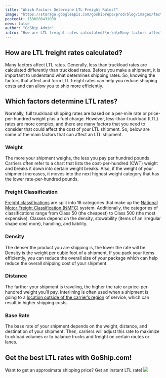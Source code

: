 ```yaml
---
title: "Which Factors Determine LTL Freight Rates?"
image: "https://storage.googleapis.com/goshiprepo/prod/blog/images/factors-determine-ltl-shipping-rates.jpg"
postedAt: 1530086431000
news: false
author: "GoShip Admin"
intro: "How are LTL freight rates calculated?\n-\n\nMany factors affect LTL rates. Generally, less than truckload rates are calculated differently than truckload rates. Before you make a shipment, it is important to understand what determines shipping rates. So, knowing the factors that affect and form LTL freight rates can help you reduce shipping costs and can allow you to ship more efficiently. \n\nWhich factors determine LTL rates?\n-\n\nNormally, full truckload shipping rates are based on a per-mile rate or price-per-"
---
```

How are LTL freight rates calculated?
-------------------------------------

Many factors affect LTL rates. Generally, less than truckload rates are calculated differently than truckload rates. Before you make a shipment, it is important to understand what determines shipping rates. So, knowing the factors that affect and form LTL freight rates can help you reduce shipping costs and can allow you to ship more efficiently.

Which factors determine LTL rates?
----------------------------------

Normally, full truckload shipping rates are based on a per-mile rate or price-per-hundred weight plus a fuel charge. However, less-than-truckload (LTL) rates are more complex, and there are many factors that you need to consider that could affect the cost of your LTL shipment. So, below are some of the main factors that can affect an LTL shipment.

### Weight

The more your shipment weighs, the less you pay per hundred pounds. Carriers often refer to a chart that lists the cost-per-hundred (CWT) weight and breaks it down into certain weight breaks. Also, if the weight of your shipment increases, it moves into the next highest weight category that has the lower rate-per-hundred pounds.

### Freight Classification

[Freight classifications](https://www.goship.com/blog/blog-everything-you-need-to-know-about-ltl-freight-class/) are split into 18 categories that make up the [National Motor Freight Classification (NMFC)](http://www.nmfta.org/pages/nmfc) system. Additionally, the categories of classifications range from Class 50 (the cheapest) to Class 500 (the most expensive). Classes depend on the density, stowability (items of an irregular shape cost more), handling, and liability.

### Density

The denser the product you are shipping is, the lower the rate will be. Density is the weight per cubic foot of a shipment. If you pack your items efficiently, you can reduce the overall size of your package which can help reduce the overall shipping cost of your shipment.

### Distance

The farther your shipment is traveling, the higher the rate or price-per-hundred weight you’ll pay. Interlining is often used when a shipment is going to a [location outside of the carrier’s region](https://www.goship.com/blog/limited-access-shipping-location/) of service, which can result in higher shipping costs.

### Base Rate

The base rate of your shipment depends on the weight, distance, and destination of your shipment. Then, carriers will adjust this rate to maximize truckload volumes or to balance trucks and freight on certain routes or lanes.

Get the best LTL rates with GoShip.com!
---------------------------------------

Want to get an approximate shipping price? Get an instant LTL rate! [![](https://www.goship.com/wp-content/uploads/2021/02/1ace89b4-fe28-40ff-a2a7-4cddc60fc9ec.png)](https://www.goship.com/)

